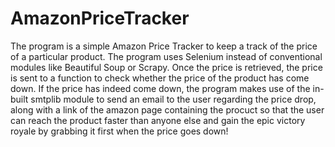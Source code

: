 # AmazonPriceTracker

The program is a simple Amazon Price Tracker to keep a track of the price of a particular product.
The program uses Selenium instead of conventional modules like Beautiful Soup or Scrapy.
Once the price is retrieved, the price is sent to a function to check whether the price of the product has come down.
If the price has indeed come down, the program makes use of the in-built smtplib module to send an email to the user regarding the price drop, along with a link of the amazon page containing the procuct so that the user can reach the product faster than anyone else and gain the epic victory royale by grabbing it first when the price goes down!
